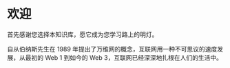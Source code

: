 # 欢迎
首先感谢您选择本知识库，愿它成为您学习路上的明灯。

自从伯纳斯先生在 1989 年提出了万维网的概念，互联网用一种不可思议的速度发展，从最初的 Web 1 到如今的 Web 3，互联网已经深深地扎根在人们的生活中。